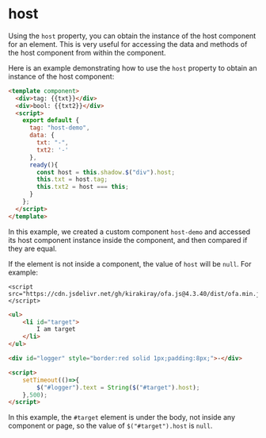 # host

Using the `host` property, you can obtain the instance of the host component for an element. This is very useful for accessing the data and methods of the host component from within the component.

Here is an example demonstrating how to use the `host` property to obtain an instance of the host component:

<comp-viewer comp-name="host-demo">

```html
<template component>
  <div>tag: {{txt}}</div>
  <div>bool: {{txt2}}</div>
  <script>
    export default {
      tag: "host-demo",
      data: {
        txt: "-",
        txt2: '-'
      },
      ready(){
        const host = this.shadow.$("div").host;
        this.txt = host.tag;
        this.txt2 = host === this;
      }
    };
  </script>
</template>
```

</comp-viewer>

In this example, we created a custom component `host-demo` and accessed its host component instance inside the component, and then compared if they are equal.

If the element is not inside a component, the value of `host` will be `null`. For example:

<html-viewer>

```
<script src="https://cdn.jsdelivr.net/gh/kirakiray/ofa.js@4.3.40/dist/ofa.min.js"></script>
```

```html
<ul>
    <li id="target">
        I am target
    </li>
</ul>

<div id="logger" style="border:red solid 1px;padding:8px;">-</div>

<script>
    setTimeout(()=>{
        $("#logger").text = String($("#target").host);
    },500);
</script>
```

</html-viewer>

In this example, the `#target` element is under the body, not inside any component or page, so the value of `$("#target").host` is `null`.